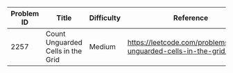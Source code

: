 | Problem ID | Title | Difficulty | Reference
| --- | --- | --- | ---
| 2257 | Count Unguarded Cells in the Grid | Medium | https://leetcode.com/problems/count-unguarded-cells-in-the-grid/
